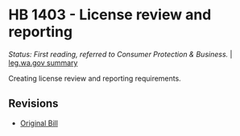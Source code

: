 # HB 1403 - License review and reporting
*Status: First reading, referred to Consumer Protection & Business.* | [leg.wa.gov summary](https://app.leg.wa.gov/billsummary?BillNumber=1403&Year=2021)

Creating license review and reporting requirements.

## Revisions
* [Original Bill](1/)